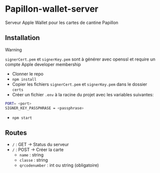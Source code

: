 # Papillon-wallet-server
Serveur Apple Wallet pour les cartes de cantine Papillon

## Installation
> [!WARNING]  
> ```signerCert.pem``` et ```signerKey.pem``` sont à générer avec openssl et require un compte Apple developer membership

- Clonner le repo
- ```npm install```
- Copier les fichiers ```signerCert.pem``` et ```signerKey.pem``` dans le dossier ```certs```
- Créer un fichier ```.env``` à la racine du projet avec les variables suivantes:
```bash
PORT= <port>
SIGNER_KEY_PASSPHRASE = <passphrase>
```
- ```npm start```

## Routes
- ```/``` : GET -> Status du serveur
- ```/``` : POST -> Créer la carte
  - ```name``` : string
  - ```classe``` : string
  - ```qrcodenumber``` : int ou string (obligatoire)



